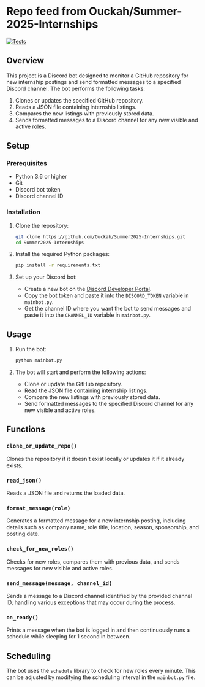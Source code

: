 # Repo feed from Ouckah/Summer-2025-Internships
[![Tests](https://github.com/cvrve/internships-bot/actions/workflows/coverage.yml/badge.svg)](https://github.com/cvrve/internships-bot/actions)

## Overview

This project is a Discord bot designed to monitor a GitHub repository for new internship postings and send formatted messages to a specified Discord channel. The bot performs the following tasks:

1. Clones or updates the specified GitHub repository.
2. Reads a JSON file containing internship listings.
3. Compares the new listings with previously stored data.
4. Sends formatted messages to a Discord channel for any new visible and active roles.

## Setup

### Prerequisites

- Python 3.6 or higher
- Git
- Discord bot token
- Discord channel ID

### Installation

1. Clone the repository:
    ```sh
    git clone https://github.com/Ouckah/Summer2025-Internships.git
    cd Summer2025-Internships
    ```

2. Install the required Python packages:
    ```sh
    pip install -r requirements.txt
    ```

3. Set up your Discord bot:
    - Create a new bot on the [Discord Developer Portal](https://discord.com/developers/applications).
    - Copy the bot token and paste it into the `DISCORD_TOKEN` variable in `mainbot.py`.
    - Get the channel ID where you want the bot to send messages and paste it into the `CHANNEL_ID` variable in `mainbot.py`.

## Usage

1. Run the bot:
    ```sh
    python mainbot.py
    ```

2. The bot will start and perform the following actions:
    - Clone or update the GitHub repository.
    - Read the JSON file containing internship listings.
    - Compare the new listings with previously stored data.
    - Send formatted messages to the specified Discord channel for any new visible and active roles.

## Functions

### `clone_or_update_repo()`

Clones the repository if it doesn't exist locally or updates it if it already exists.

### `read_json()`

Reads a JSON file and returns the loaded data.

### `format_message(role)`

Generates a formatted message for a new internship posting, including details such as company name, role title, location, season, sponsorship, and posting date.

### `check_for_new_roles()`

Checks for new roles, compares them with previous data, and sends messages for new visible and active roles.

### `send_message(message, channel_id)`

Sends a message to a Discord channel identified by the provided channel ID, handling various exceptions that may occur during the process.

### `on_ready()`

Prints a message when the bot is logged in and then continuously runs a schedule while sleeping for 1 second in between.

## Scheduling

The bot uses the `schedule` library to check for new roles every minute. This can be adjusted by modifying the scheduling interval in the `mainbot.py` file.
